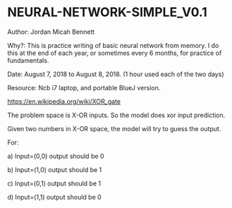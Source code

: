 # NEURAL-NETWORK-SIMPLE_V0.1

  Author: Jordan Micah Bennett
  
  Why?: This is practice writing of basic neural network from memory. I do this at the end of each year, or sometimes every 6 months, for practice of fundamentals.
  
  Date: August 7, 2018 to August 8, 2018. (1 hour used each of the two days)
  
  Resource: Ncb i7 laptop, and portable BlueJ version.
  
  https://en.wikipedia.org/wiki/XOR_gate
  
  The problem space is X-OR inputs. So the model does xor input prediction.
  
  Given two numbers in X-OR space, the model will try to guess the output.
  
  For:
  
  a) Input=(0,0) output should be 0
  
  b) Input=(1,0) output should be 1
  
  c) Input=(0,1) output should be 1
  
  d) Input=(1,1) output should be 0
  

 

